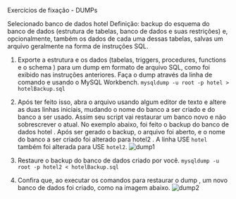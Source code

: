 Exercícios de fixação - DUMPs

 Selecionado banco de dados hotel
Definição: backup do esquema do banco de dados (estrutura de tabelas, banco de dados e suas restrições) e, opcionalmente, também os dados de cada uma dessas tabelas, salvas um arquivo geralmente na forma de instruções SQL.

 1. Exporte a estrutura e os dados (tabelas, triggers, procedures, functions e o schema ) para um dump em formato de arquivo SQL, como foi exibido nas instruções anteriores. Faça o dump através da linha de comando e usando o MySQL Workbench.
`mysqldump -u root -p hotel > hotelBackup.sql`

 2. Após ter feito isso, abra o arquivo usando algum editor de texto e altere as duas linhas iniciais, mudando o nome do banco a ser criado e do banco a ser usado. Assim seu script vai restaurar um banco novo e não sobrescrever o atual. No exemplo abaixo, foi feito o backup do banco de dados hotel . Após ser gerado o backup, o arquivo foi aberto, e o nome do banco a ser criado foi alterado para hotel2 . A linha USE `hotel` também foi alterada para USE `hotel2`.
![dump1](https://course.betrybe.com//back-end/sql/projects/images/dump1.png)

 3. Restaure o backup do banco de dados criado por você.
`mysqldump -u root -p hotel2 < hotelBackup.sql`

 4. Confira que, ao executar os comandos para restaurar o dump , um novo banco de dados foi criado, como na imagem abaixo.
![dump2](https://course.betrybe.com//real-life-engineer/mysql-extra/images/dump2.png)
